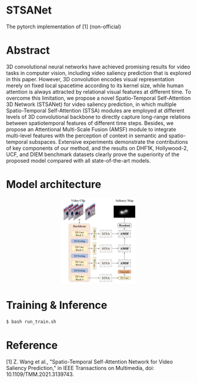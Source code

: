 # STSANet

The pytorch implementation of [1] (non-official)

# Abstract
3D convolutional neural networks have achieved promising results for video tasks in computer vision, including video saliency prediction that is explored in this paper. However, 3D convolution encodes visual representation merely on fixed local spacetime according to its kernel size, while human attention is always attracted by relational visual features at different time. To overcome this limitation, we propose a novel Spatio-Temporal Self-Attention 3D Network (STSANet) for video saliency prediction, in which multiple Spatio-Temporal Self-Attention (STSA) modules are employed at different levels of 3D convolutional backbone to directly capture long-range relations between spatiotemporal features of different time steps. Besides, we propose an Attentional Multi-Scale Fusion (AMSF) module to integrate multi-level features with the perception of context in semantic and spatio-temporal subspaces. Extensive experiments demonstrate the contributions of key components of our method, and the results on DHF1K, Hollywood-2, UCF, and DIEM benchmark datasets clearly prove the superiority of the proposed model compared with all state-of-the-art models.

# Model architecture
<p align="center">
<img src="https://github.com/come880412/STSANet/blob/main/image/model.png" width=40% height=40%>
</p>

# Training & Inference
```bash
$ bash run_train.sh
```

# Reference
[1] Z. Wang et al., "Spatio-Temporal Self-Attention Network for Video Saliency Prediction," in IEEE Transactions on Multimedia, doi: 10.1109/TMM.2021.3139743.
